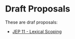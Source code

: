 # Draft Proposals

These are draf proposals:

- [JEP 11 - Lexical Scoping](./jep-011-let-function.md)
